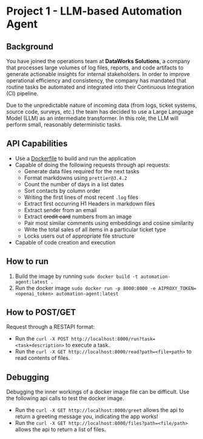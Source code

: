 # Project 1 - LLM-based Automation Agent

## Background

You have joined the operations team at **DataWorks Solutions**, a company that processes large volumes of log files, reports, and code artifacts to generate actionable insights for internal stakeholders. In order to improve operational efficiency and consistency, the company has mandated that routine tasks be automated and integrated into their Continuous Integration (CI) pipeline.

Due to the unpredictable nature of incoming data (from logs, ticket systems, source code, surveys, etc.) the team has decided to use a Large Language Model (LLM) as an intermediate transformer. In this role, the LLM will perform small, reasonably deterministic tasks.

## API Capabilities

- Use a [Dockerfile](Dockerfile) to build and run the application
- Capable of doing the following requests through api requests:
    - Generate data files required for the next tasks
    - Format markdowns using `prettier@3.4.2`
    - Count the number of days in a list dates
    - Sort contacts by column order
    - Writing the first lines of most recent `.log` files
    - Extract first occurring H1 Headers in markdown files
    - Extract sender from an email
    - Extract ~~credit card~~ numbers from an image
    - Pair most similar comments using embeddings and cosine similarity
    - Write the total sales of all items in a particular ticket type
    - Locks users out of appropriate file structure
- Capable of code creation and execution

## How to run

1. Build the image by running `sudo docker build -t automation-agent:latest .`
2. Run the docker image `sudo docker run -p 8000:8000 -e AIPROXY_TOKEN=<openai_token> automation-agent:latest`

## How to POST/GET

Request through a RESTAPI format:

- Run the `curl -X POST http://localhost:8000/run?task=<task+description>` to execute a task.
- Run the `curl -X GET http://localhost:8000/read?path=<file+path>` to read contents of files. 

## Debugging

Debugging the inner workings of a docker image file can be difficult. Use the following api calls to test the docker image.

- Run the `curl -X GET http://localhost:8000/greet` allows the api to return a greeting message you, indicating the app works!
- Run the `curl -X GET http://localhost:8000/files?path=<file/path>` allows the api to return a list of files.
